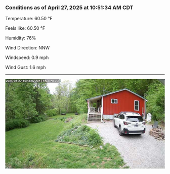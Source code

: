 ### Conditions as of April 27, 2025 at 10:51:34 AM CDT 

Temperature: 60.50 &deg;F

Feels like: 60.50 &deg;F

Humidity: 76%

Wind Direction: NNW

Windspeed: 0.9 mph

Wind Gust: 1.6 mph

---

<img src="./images/latest.jpeg"/>

